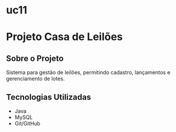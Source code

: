 # uc11
# Projeto Casa de Leilões

## Sobre o Projeto
Sistema para gestão de leilões, permitindo cadastro, lançamentos e gerenciamento de lotes.

## Tecnologias Utilizadas
- Java
- MySQL
- Git/GitHub


